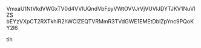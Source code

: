 VmxaU1NtVkdVWGxTV0d4VVlUQndVbFpyVWtOVVJrVjVUVlJDYTJKV1NuVlZS
bEYzVXpCT2RXTkhiR2hWClZEQTVRMmR3TVdGWE1EMEtDblZpYnc9PQoKY2l6

tih
